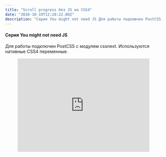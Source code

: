 ```yaml
---
title: "Scroll progress без JS на CSS4"
date: "2016-10-19T12:28:22.00Z"
description: "Серия You might not need JS Для работы подключен PostCSS с модулем cssnext. Используются нативные CSS4 переменные."
---
```


<!--kg-card-begin: html--><h4>Серия You might not need JS</h4>
<p>Для работы подключен PostCSS с модулем cssnext. Используются нативные CSS4 переменные.</p>

<!--kg-card-end: html--><figure class="kg-card kg-embed-card"><iframe id="cp_embed_BLGBbK" src="https://codepen.io/i0z/embed/preview/BLGBbK?height=300&amp;slug-hash=BLGBbK&amp;default-tabs=html,result&amp;host=https://codepen.io" title="Scroll progress without JS based on CSS4" scrolling="no" frameborder="0" height="300" allowtransparency="true" class="cp_embed_iframe" style="width: 100%; overflow: hidden;"></iframe></figure>

